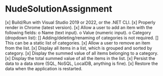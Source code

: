 # NudeSolutionAssignment
[x] Build/Run with Visual Studio 2019 or 2022, or the .NET CLI.
[x] Properly render in Chrome (latest version).
[x] Allow a user to add an item with the following fields:
  o Name (text input).
  o Value (numeric input).
  o Category (dropdown list):
[] Adding/deleting/renaming of categories is not required.
[] This can be a static list of categories.
[x] Allow a user to remove an item from the list.
[x] Display all items in a list, which is grouped and sorted by category.
[x] Display the summed value of all items belonging to a category.
[x] Display the total summed value of all the items in the list.
[x] Persist the data to a data store (SQL, NoSQL, LocalDB, anything is fine).
[x] Restore the data when the application is restarted.
